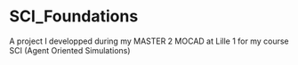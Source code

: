 SCI_Foundations
===============

A project I developped during my MASTER 2 MOCAD at Lille 1 for my course SCI (Agent Oriented Simulations)
